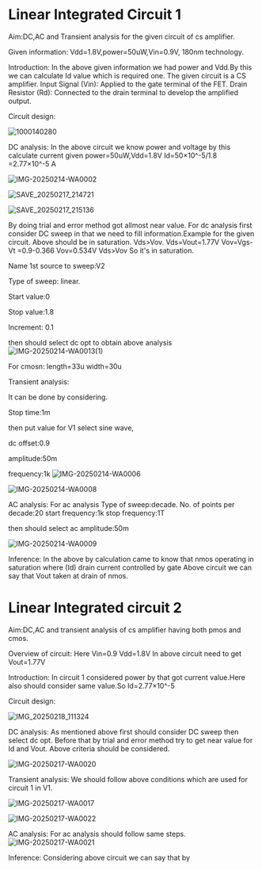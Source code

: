 # Linear Integrated Circuit 1

Aim:DC,AC and Transient analysis for the given circuit of cs amplifier.

Given information: Vdd=1.8V,power=50uW,Vin=0.9V, 180nm technology.

Introduction:
In the above given information we had power and Vdd.By this we can calculate Id value which is required one.
The given circuit is a CS amplifier.
Input Signal (Vin): Applied to the gate terminal of the FET.
Drain Resistor (Rd): Connected to the drain terminal to develop the amplified output.

Circuit design:

![1000140280](https://github.com/user-attachments/assets/39bc3cc1-c035-4277-9d42-45091b7362d1)

DC analysis:
In the above circuit we know power and voltage by this calculate current 
given power=50uW,Vdd=1.8V
Id=50×10^-5/1.8
  =2.77×10^-5 A

![IMG-20250214-WA0002](https://github.com/user-attachments/assets/7ad1571a-69d0-4421-8d78-09ba4aaafc52)

![SAVE_20250217_214721](https://github.com/user-attachments/assets/f41cfddc-4ee7-4b3b-bc79-6a22a6c81a4d)

![SAVE_20250217_215136](https://github.com/user-attachments/assets/266dab14-666d-4ae4-a7f6-3dbb1a42153c)

By doing trial and error method got allmost near value.
For dc analysis first consider DC sweep in that we need to fill information.Example for the given circuit.
Above should be in saturation.
Vds>Vov.
Vds=Vout=1.77V
Vov=Vgs-Vt
   =0.9-0.366
Vov=0.534V
Vds>Vov
So it's in saturation.

Name 1st source to sweep:V2

Type of sweep: linear.

Start value:0

Stop value:1.8


Increment: 0.1

then should select dc opt to obtain above analysis 
![IMG-20250214-WA0013(1)](https://github.com/user-attachments/assets/69f0959f-28a5-4c2a-a0b3-3e3985c6cab1)

For cmosn:
length=33u
width=30u


Transient analysis:

It can be done by considering.

Stop time:1m

then put value for V1
select sine wave,

dc offset:0.9

amplitude:50m

frequency:1k
![IMG-20250214-WA0006](https://github.com/user-attachments/assets/b139588f-33a9-4eea-9b5f-0300a6cd5c78)

![IMG-20250214-WA0008](https://github.com/user-attachments/assets/ad9af4ad-b4a1-4085-adfd-9c737dd77070)




AC analysis:
For ac analysis 
Type of sweep:decade.
No. of points per decade:20
start frequency:1k
stop frequency:1T

then should select ac amplitude:50m

![IMG-20250214-WA0009](https://github.com/user-attachments/assets/513c350b-5610-4833-8027-e8f8896eb83c)

Inference:
In the above by calculation came to know that nmos operating in saturation where (Id) drain current controlled by gate Above circuit we can say that Vout taken at drain of nmos.






# Linear Integrated circuit 2

Aim:DC,AC and transient analysis of cs amplifier having both pmos and cmos.

Overview of circuit:
Here Vin=0.9
Vdd=1.8V
In above circuit need to get Vout=1.77V

Introduction:
In circuit 1 considered power by that got current value.Here also should consider same value.So
Id=2.77×10^-5

Circuit design:

![IMG_20250218_111324](https://github.com/user-attachments/assets/fffb21df-51a9-45ec-803f-7637f3511e75)



DC analysis:
As mentioned above first should consider DC sweep then select dc opt.
Before that by trial and error method try to get near value for Id and Vout.
Above criteria should be considered.

![IMG-20250217-WA0020](https://github.com/user-attachments/assets/e098ef71-dcf7-48d5-8eca-4533c30b470a)



Transient analysis:
We should follow above conditions which are used for circuit 1 in V1.

![IMG-20250217-WA0017](https://github.com/user-attachments/assets/4c2ab16b-5b9d-4832-b613-f10624ffe842)

![IMG-20250217-WA0022](https://github.com/user-attachments/assets/d2d7055e-ece1-43e9-9185-cc24086a4bba)




AC analysis:
For ac analysis should follow same steps.
![IMG-20250217-WA0021](https://github.com/user-attachments/assets/8fd6fe29-590d-4330-a3ab-6ac8f841b6be)


Inference:
Considering above circuit we can say that by





